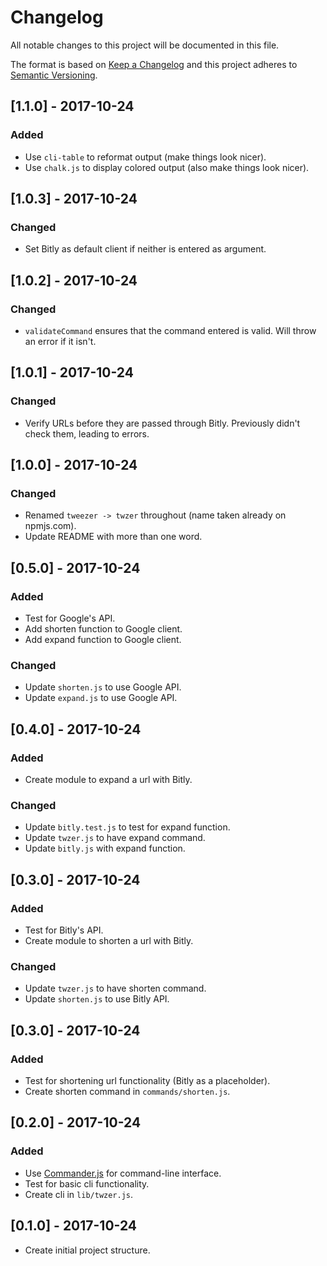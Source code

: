 # Changelog
All notable changes to this project will be documented in this file.

The format is based on [Keep a Changelog](http://keepachangelog.com/en/1.0.0/)
and this project adheres to [Semantic Versioning](http://semver.org/spec/v2.0.0.html).

## [1.1.0] - 2017-10-24
### Added
- Use `cli-table` to reformat output (make things look nicer).
- Use `chalk.js` to display colored output (also make things look nicer).

## [1.0.3] - 2017-10-24
### Changed
- Set Bitly as default client if neither is entered as argument.

## [1.0.2] - 2017-10-24
### Changed
- `validateCommand` ensures that the command entered is valid. Will throw an error if it isn't.

## [1.0.1] - 2017-10-24
### Changed
- Verify URLs before they are passed through Bitly. Previously didn't check them, leading to errors.

## [1.0.0] - 2017-10-24
### Changed
- Renamed `tweezer -> twzer` throughout (name taken already on npmjs.com).
- Update README with more than one word.

## [0.5.0] - 2017-10-24
### Added
- Test for Google's API.
- Add shorten function to Google client.
- Add expand function to Google client.
### Changed
- Update `shorten.js` to use Google API.
- Update `expand.js` to use Google API.

## [0.4.0] - 2017-10-24
### Added
- Create module to expand a url with Bitly.
### Changed
- Update `bitly.test.js` to test for expand function.
- Update `twzer.js` to have expand command.
- Update `bitly.js` with expand function.

## [0.3.0] - 2017-10-24
### Added
- Test for Bitly's API.
- Create module to shorten a url with Bitly.
### Changed
- Update `twzer.js` to have shorten command.
- Update `shorten.js` to use Bitly API.

## [0.3.0] - 2017-10-24
### Added
- Test for shortening url functionality (Bitly as a placeholder).
- Create shorten command in `commands/shorten.js`.

## [0.2.0] - 2017-10-24
### Added
- Use [Commander.js](https://github.com/tj/commander.js/) for command-line interface.
- Test for basic cli functionality.
- Create cli in `lib/twzer.js`.

## [0.1.0] - 2017-10-24
- Create initial project structure.
